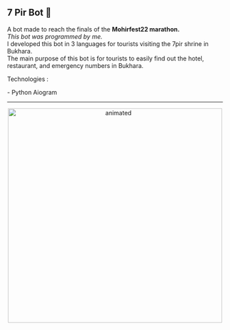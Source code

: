 <h2>7 Pir Bot 🤖</h2>
A bot made to reach the finals of the <b>Mohirfest22 marathon.</b><br>
<i>This bot was programmed by me.</i><br>
I developed this bot in 3 languages for tourists visiting the 7pir shrine in Bukhara.<br>
The main purpose of this bot is for tourists to easily find out the hotel, restaurant, and emergency numbers in Bukhara.<br>
<p>Technologies : </p>
- Python Aiogram
<hr>
<p align="center">
<img src="https://github.com/AbdulazizSherzodjanov/7Pirbot/assets/99313212/ba3ae94c-ca83-4453-a4fc-38fea105349a.gif" alt="animated" height=500 width=500/>
</p>
